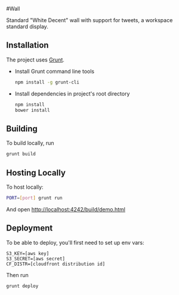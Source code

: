 #Wall

Standard "White Decent" wall with support for tweets, a workspace standard display.

## Installation

The project uses [Grunt](http://gruntjs.com).

- Install Grunt command line tools

  ```bash
  npm install -g grunt-cli
  ```

- Install dependencies in project's root directory
  
  ```bash
  npm install
  bower install
  ```

## Building

To build locally, run 

```bash
grunt build
```

## Hosting Locally

To host locally:

```bash
PORT=[port] grunt run
```

And open <http://localhost:4242/build/demo.html>

## Deployment

To be able to deploy, you'll first need to set up env vars:

    S3_KEY=[aws key]
    S3_SECRET=[aws secret]
    CF_DISTR=[cloudfront distribution id]

Then run

    grunt deploy